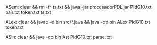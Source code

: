 ASem:
clear && rm -fr ts.txt && java -jar procesadorPDL.jar PIdG10.txt pair.txt token.txt ts.txt

ALex:
clear && javac -d bin src/*.java && java -cp bin ALex PIdG10.txt token.txt

ASin:
clear && java -cp bin Ast PIdG10.txt parse.txt